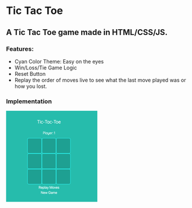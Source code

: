 # Tic Tac Toe
## A Tic Tac Toe game made in HTML/CSS/JS.

### Features:
* Cyan Color Theme: Easy on the eyes
* Win/Loss/Tie Game Logic
* Reset Button
* Replay the order of moves live to see what the last move played was or how you lost.

### Implementation 
![alt text](images/Tic-Tac-Toe-250x250.png)